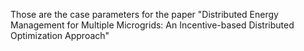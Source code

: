 Those are the case parameters for the paper "Distributed Energy Management for Multiple Microgrids: An Incentive-based Distributed Optimization Approach"
